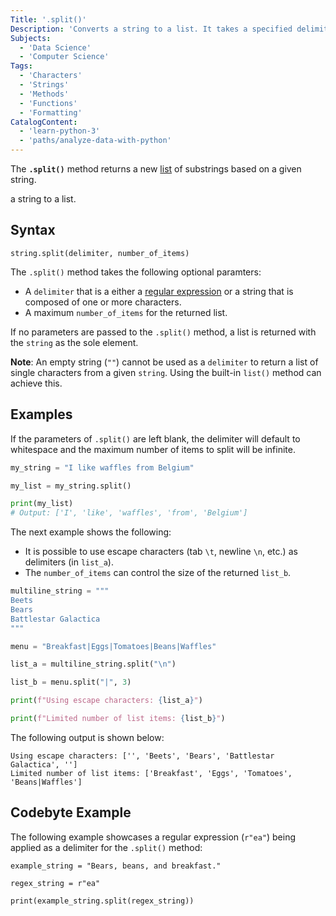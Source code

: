 ```yaml
---
Title: '.split()'
Description: 'Converts a string to a list. It takes a specified delimiter and a maximum number of items to split as optional parameters. '
Subjects:
  - 'Data Science'
  - 'Computer Science'
Tags:
  - 'Characters'
  - 'Strings'
  - 'Methods'
  - 'Functions'
  - 'Formatting'
CatalogContent:
  - 'learn-python-3'
  - 'paths/analyze-data-with-python'
---
```


The **`.split()`** method returns a new [list](https://www.codecademy.com/resources/docs/python/lists) of substrings based on a given string.

a string to a list.

## Syntax

```pseudo
string.split(delimiter, number_of_items)
```

The `.split()` method takes the following optional paramters:

- A `delimiter` that is a either a [regular expression](https://www.codecademy.com/resources/docs/python/regex) or a string that is composed of one or more characters.
- A maximum `number_of_items` for the returned list.

If no parameters are passed to the `.split()` method, a list is returned with the `string` as the sole element.

**Note**: An empty string (`""`) cannot be used as a `delimiter` to return a list of single characters from a given `string`. Using the built-in `list()` method can achieve this.

## Examples

If the parameters of `.split()` are left blank, the delimiter will default to whitespace and the maximum number of items to split will be infinite.

```py
my_string = "I like waffles from Belgium"

my_list = my_string.split()

print(my_list)
# Output: ['I', 'like', 'waffles', 'from', 'Belgium']
```

The next example shows the following:

- It is possible to use escape characters (tab `\t`, newline `\n`, etc.) as delimiters (in `list_a`).
- The `number_of_items` can control the size of the returned `list_b`.

```py
multiline_string = """
Beets
Bears
Battlestar Galactica
"""

menu = "Breakfast|Eggs|Tomatoes|Beans|Waffles"

list_a = multiline_string.split("\n")

list_b = menu.split("|", 3)

print(f"Using escape characters: {list_a}")

print(f"Limited number of list items: {list_b}")
```

The following output is shown below:

```shell
Using escape characters: ['', 'Beets', 'Bears', 'Battlestar Galactica', '']
Limited number of list items: ['Breakfast', 'Eggs', 'Tomatoes', 'Beans|Waffles']
```

## Codebyte Example

The following example showcases a regular expression (`r"ea"`) being applied as a delimiter for the `.split()` method:

```codebyte/python
example_string = "Bears, beans, and breakfast."

regex_string = r"ea"

print(example_string.split(regex_string))
```
